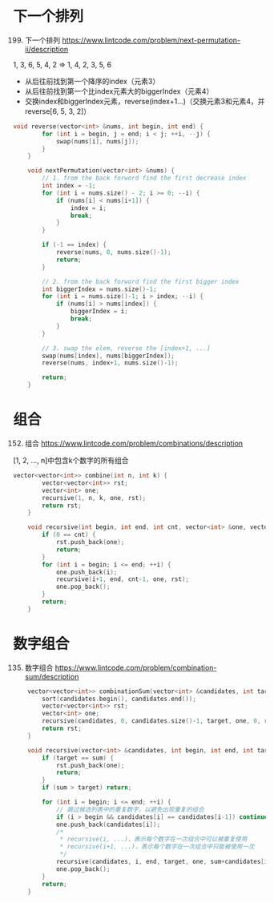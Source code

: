 # 下一个排列
199. 下一个排列 https://www.lintcode.com/problem/next-permutation-ii/description

 1, 3, 6, 5, 4, 2 => 1, 4, 2, 3, 5, 6
  * 从后往前找到第一个降序的index（元素3）
  * 从后往前找到第一个比index元素大的biggerIndex（元素4）
  * 交换index和biggerIndex元素，reverse(index+1…)（交换元素3和元素4，并reverse[6, 5, 3, 2]）

```c++
void reverse(vector<int> &nums, int begin, int end) {
        for (int i = begin, j = end; i < j; ++i, --j) {
            swap(nums[i], nums[j]);
        }
    }

    void nextPermutation(vector<int> &nums) {
        // 1. from the back forword find the first decrease index
        int index = -1;
        for (int i = nums.size() - 2; i >= 0; --i) {
            if (nums[i] < nums[i+1]) {
                index = i;
                break;
            }
        }

        if (-1 == index) {
            reverse(nums, 0, nums.size()-1);
            return;
        }

        // 2. from the back forword find the first bigger index
        int biggerIndex = nums.size()-1;
        for (int i = nums.size()-1; i > index; --i) {
            if (nums[i] > nums[index]) {
                biggerIndex = i;
                break;
            }
        }

        // 3. swap the elem, reverse the [index+1, ...]
        swap(nums[index], nums[biggerIndex]);
        reverse(nums, index+1, nums.size()-1);

        return;
    }
```

# 组合
152. 组合 https://www.lintcode.com/problem/combinations/description

[1, 2, ..., n]中包含k个数字的所有组合

```c++
vector<vector<int>> combine(int n, int k) {
        vector<vector<int>> rst;
        vector<int> one;
        recursive(1, n, k, one, rst);
        return rst;
    }

    void recursive(int begin, int end, int cnt, vector<int> &one, vector<vector<int>> &rst) {
        if (0 == cnt) {
            rst.push_back(one);
            return;
        }
        for (int i = begin; i <= end; ++i) {
            one.push_back(i);
            recursive(i+1, end, cnt-1, one, rst);
            one.pop_back();
        }
        return;
    }
```


# 数字组合
135. 数字组合 https://www.lintcode.com/problem/combination-sum/description

```c++
    vector<vector<int>> combinationSum(vector<int> &candidates, int target) {
        sort(candidates.begin(), candidates.end());
        vector<vector<int>> rst;
        vector<int> one;
        recursive(candidates, 0, candidates.size()-1, target, one, 0, rst);
        return rst;
    }

    void recursive(vector<int> &candidates, int begin, int end, int target, vector<int> &one, int sum, vector<vector<int>> &rst) {
        if (target == sum) {
            rst.push_back(one);
            return;
        }
        if (sum > target) return;

        for (int i = begin; i <= end; ++i) {
            // 跳过候选列表中的重复数字，以避免出现重复的组合
            if (i > begin && candidates[i] == candidates[i-1]) continue;
            one.push_back(candidates[i]);
            /*
             * recursive(i, ...)，表示每个数字在一次组合中可以被重复使用
             * recursive(i+1, ...)，表示每个数字在一次组合中只能被使用一次
             */
            recursive(candidates, i, end, target, one, sum+candidates[i], rst);
            one.pop_back();
        }
        return;
    }
```

